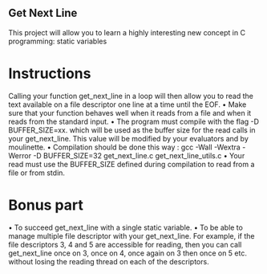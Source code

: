 ## Get Next Line
This project will allow you to learn a highly interesting new concept in C programming: static variables

# Instructions
Calling your function get_next_line in a loop will then allow you to read the text
available on a file descriptor one line at a time until the EOF.
• Make sure that your function behaves well when it reads from a file and when it
reads from the standard input.
• The program must compile with the flag -D BUFFER_SIZE=xx. which will be used
as the buffer size for the read calls in your get_next_line. This value will be
modified by your evaluators and by moulinette.
• Compilation should be done this way : gcc -Wall -Wextra -Werror -D BUFFER_SIZE=32
get_next_line.c get_next_line_utils.c
• Your read must use the BUFFER_SIZE defined during compilation to read from
a file or from stdin.

# Bonus part
• To succeed get_next_line with a single static variable.
• To be able to manage multiple file descriptor with your get_next_line. For example, if the file descriptors 3, 4 and 5 are accessible for reading, then you can call get_next_line once on 3, once on 4, once again on 3 then once on 5 etc. without losing the reading thread on each of the descriptors.
